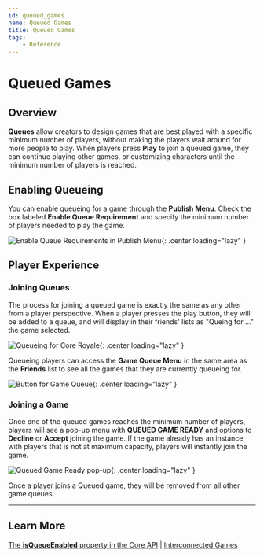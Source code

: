 ```yaml
---
id: queued_games
name: Queued Games
title: Queued Games
tags:
    - Reference
---
```


# Queued Games

## Overview

**Queues** allow creators to design games that are best played with a specific minimum number of players, without making the players wait around for more people to play. When players press **Play** to join a queued game, they can continue playing other games, or customizing characters until the minimum number of players is reached.

## Enabling Queueing

You can enable queueing for a game through the **Publish Menu**. Check the box labeled **Enable Queue Requirement** and specify the minimum number of players needed to play the game.

![Enable Queue Requirements in Publish Menu](../img/Queues/Queueing_EnableQueueRequirement.png){: .center loading="lazy" }

## Player Experience

### Joining Queues

The process for joining a queued game is exactly the same as any other from a player perspective. When a player presses the play button, they will be added to a queue, and will display in their friends' lists as "Queing for ..." the game selected.

![Queueing for Core Royale](../img/Queues/Queueing_PlayerInQueue.png){: .center loading="lazy" }

Queueing players can access the **Game Queue Menu** in the same area as the **Friends** list to see all the games that they are currently queueing for.

![Button for Game Queue](../img/Queues/Queueing_AccessGameQueueMenu.png){: .center loading="lazy" }

### Joining a Game

Once one of the queued games reaches the minimum number of players, players will see a pop-up menu with **QUEUED GAME READY** and options to **Decline** or **Accept** joining the game. If the game already has an instance with players that is not at maximum capacity, players will instantly join the game.

![Queued Game Ready pop-up](../img/Queues/Queueing_QueuedGameReady.png){: .center loading="lazy" }

Once a player joins a Queued game, they will be removed from all other game queues.

---

## Learn More

[The **isQueueEnabled** property in the Core API](../api/coregameinfo.md) | [Interconnected Games](interconnected_games.md)
